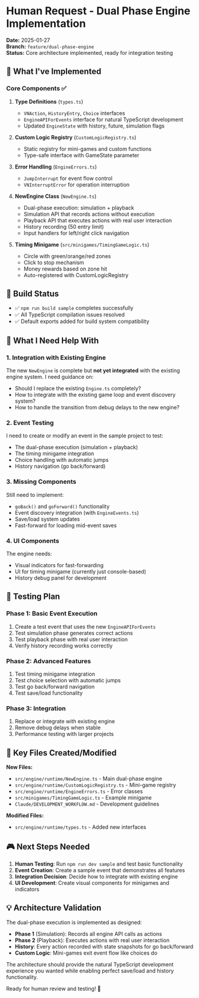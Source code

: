 # Human Request - Dual Phase Engine Implementation

**Date:** 2025-01-27  
**Branch:** `feature/dual-phase-engine`  
**Status:** Core architecture implemented, ready for integration testing

## 🎯 What I've Implemented

### Core Components ✅
1. **Type Definitions** (`types.ts`)
   - `VNAction`, `HistoryEntry`, `Choice` interfaces
   - `EngineAPIForEvents` interface for natural TypeScript development
   - Updated `EngineState` with history, future, simulation flags

2. **Custom Logic Registry** (`CustomLogicRegistry.ts`)
   - Static registry for mini-games and custom functions
   - Type-safe interface with GameState parameter

3. **Error Handling** (`EngineErrors.ts`)
   - `JumpInterrupt` for event flow control
   - `VNInterruptError` for operation interruption

4. **NewEngine Class** (`NewEngine.ts`)
   - Dual-phase execution: simulation + playback
   - Simulation API that records actions without execution
   - Playback API that executes actions with real user interaction
   - History recording (50 entry limit)
   - Input handlers for left/right click navigation

5. **Timing Minigame** (`src/minigames/TimingGameLogic.ts`)
   - Circle with green/orange/red zones
   - Click to stop mechanism
   - Money rewards based on zone hit
   - Auto-registered with CustomLogicRegistry

## 🚀 Build Status
- ✅ `npm run build sample` completes successfully
- ✅ All TypeScript compilation issues resolved
- ✅ Default exports added for build system compatibility

## 🤔 What I Need Help With

### 1. Integration with Existing Engine
The new `NewEngine` is complete but **not yet integrated** with the existing engine system. I need guidance on:

- Should I replace the existing `Engine.ts` completely?
- How to integrate with the existing game loop and event discovery system?
- How to handle the transition from debug delays to the new engine?

### 2. Event Testing
I need to create or modify an event in the sample project to test:
- The dual-phase execution (simulation + playback)
- The timing minigame integration
- Choice handling with automatic jumps
- History navigation (go back/forward)

### 3. Missing Components
Still need to implement:
- `goBack()` and `goForward()` functionality
- Event discovery integration (with `EngineEvents.ts`)
- Save/load system updates
- Fast-forward for loading mid-event saves

### 4. UI Components
The engine needs:
- Visual indicators for fast-forwarding
- UI for timing minigame (currently just console-based)
- History debug panel for development

## 🧪 Testing Plan

### Phase 1: Basic Event Execution
1. Create a test event that uses the new `EngineAPIForEvents`
2. Test simulation phase generates correct actions
3. Test playback phase with real user interaction
4. Verify history recording works correctly

### Phase 2: Advanced Features
1. Test timing minigame integration
2. Test choice selection with automatic jumps
3. Test go back/forward navigation
4. Test save/load functionality

### Phase 3: Integration
1. Replace or integrate with existing engine
2. Remove debug delays when stable
3. Performance testing with larger projects

## 📁 Key Files Created/Modified

**New Files:**
- `src/engine/runtime/NewEngine.ts` - Main dual-phase engine
- `src/engine/runtime/CustomLogicRegistry.ts` - Mini-game registry
- `src/engine/runtime/EngineErrors.ts` - Error classes
- `src/minigames/TimingGameLogic.ts` - Example minigame
- `Claude/DEVELOPMENT_WORKFLOW.md` - Development guidelines

**Modified Files:**
- `src/engine/runtime/types.ts` - Added new interfaces

## 🎮 Next Steps Needed

1. **Human Testing**: Run `npm run dev sample` and test basic functionality
2. **Event Creation**: Create a sample event that demonstrates all features
3. **Integration Decision**: Decide how to integrate with existing engine
4. **UI Development**: Create visual components for minigames and indicators

## 💡 Architecture Validation

The dual-phase execution is implemented as designed:
- **Phase 1** (Simulation): Records all engine API calls as actions
- **Phase 2** (Playback): Executes actions with real user interaction
- **History**: Every action recorded with state snapshots for go back/forward
- **Custom Logic**: Mini-games exit event flow like choices do

The architecture should provide the natural TypeScript development experience you wanted while enabling perfect save/load and history functionality.

Ready for human review and testing! 🚀